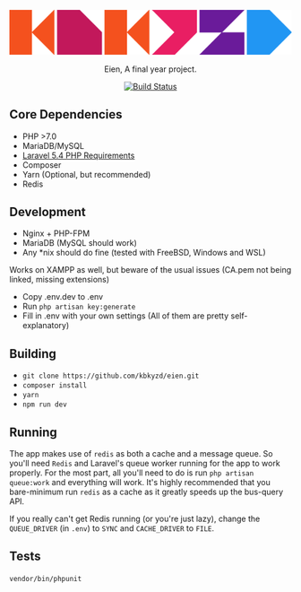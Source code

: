 <p align="center"><img src="https://raw.githubusercontent.com/kbkyzd/eien/master/public/img/KBKYZDx600.png"></p>

<p align="center">Eien, A final year project.</p>
<p align="center"><a href="https://travis-ci.org/kbkyzd/eien"><img src="https://img.shields.io/travis/kbkyzd/eien.svg?style=flat-square" alt="Build Status"></a></p>


## Core Dependencies
* PHP >7.0
* MariaDB/MySQL
* [Laravel 5.4 PHP Requirements](https://laravel.com/docs/5.4#installation)
* Composer
* Yarn (Optional, but recommended)
* Redis

## Development
* Nginx + PHP-FPM
* MariaDB (MySQL should work)
* Any *nix should do fine (tested with FreeBSD, Windows and WSL)

Works on XAMPP as well, but beware of the usual issues (CA.pem not being linked, missing extensions)

* Copy .env.dev to .env
* Run `php artisan key:generate`
* Fill in .env with your own settings (All of them are pretty self-explanatory)

## Building
* `git clone https://github.com/kbkyzd/eien.git`
* `composer install`
* `yarn`
* `npm run dev`

## Running
The app makes use of `redis` as both a cache and a message queue. So you'll need `Redis` and Laravel's queue worker running for the app to work properly. 
For the most part, all you'll need to do is run `php artisan queue:work` and everything will work.
It's highly recommended that you bare-minimum run `redis` as a cache as it greatly speeds up the bus-query API.

If you really can't get Redis running (or you're just lazy), change the `QUEUE_DRIVER` (in `.env`) to `SYNC` and `CACHE_DRIVER` to `FILE`.

## Tests
`vendor/bin/phpunit`
